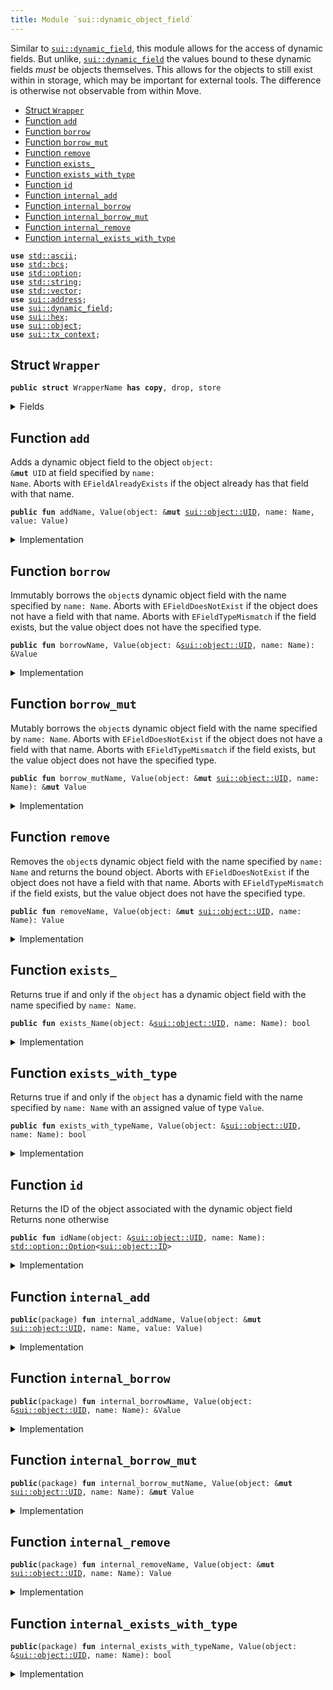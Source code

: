 ```yaml
---
title: Module `sui::dynamic_object_field`
---
```


Similar to <code><a href="../sui/dynamic_field.md#sui_dynamic_field">sui::dynamic_field</a></code>, this module allows for the access of dynamic fields. But
unlike, <code><a href="../sui/dynamic_field.md#sui_dynamic_field">sui::dynamic_field</a></code> the values bound to these dynamic fields _must_ be objects
themselves. This allows for the objects to still exist within in storage, which may be important
for external tools. The difference is otherwise not observable from within Move.


-  [Struct `Wrapper`](#sui_dynamic_object_field_Wrapper)
-  [Function `add`](#sui_dynamic_object_field_add)
-  [Function `borrow`](#sui_dynamic_object_field_borrow)
-  [Function `borrow_mut`](#sui_dynamic_object_field_borrow_mut)
-  [Function `remove`](#sui_dynamic_object_field_remove)
-  [Function `exists_`](#sui_dynamic_object_field_exists_)
-  [Function `exists_with_type`](#sui_dynamic_object_field_exists_with_type)
-  [Function `id`](#sui_dynamic_object_field_id)
-  [Function `internal_add`](#sui_dynamic_object_field_internal_add)
-  [Function `internal_borrow`](#sui_dynamic_object_field_internal_borrow)
-  [Function `internal_borrow_mut`](#sui_dynamic_object_field_internal_borrow_mut)
-  [Function `internal_remove`](#sui_dynamic_object_field_internal_remove)
-  [Function `internal_exists_with_type`](#sui_dynamic_object_field_internal_exists_with_type)


<pre><code><b>use</b> <a href="../std/ascii.md#std_ascii">std::ascii</a>;
<b>use</b> <a href="../std/bcs.md#std_bcs">std::bcs</a>;
<b>use</b> <a href="../std/option.md#std_option">std::option</a>;
<b>use</b> <a href="../std/string.md#std_string">std::string</a>;
<b>use</b> <a href="../std/vector.md#std_vector">std::vector</a>;
<b>use</b> <a href="../sui/address.md#sui_address">sui::address</a>;
<b>use</b> <a href="../sui/dynamic_field.md#sui_dynamic_field">sui::dynamic_field</a>;
<b>use</b> <a href="../sui/hex.md#sui_hex">sui::hex</a>;
<b>use</b> <a href="../sui/object.md#sui_object">sui::object</a>;
<b>use</b> <a href="../sui/tx_context.md#sui_tx_context">sui::tx_context</a>;
</code></pre>



<a name="sui_dynamic_object_field_Wrapper"></a>

## Struct `Wrapper`



<pre><code><b>public</b> <b>struct</b> WrapperName <b>has</b> <b>copy</b>, drop, store
</code></pre>



<details>
<summary>Fields</summary>


<dl>
<dt>
<code>name: Name</code>
</dt>
<dd>
</dd>
</dl>


</details>

<a name="sui_dynamic_object_field_add"></a>

## Function `add`

Adds a dynamic object field to the object <code>object: &<b>mut</b> UID</code> at field specified by <code>name: Name</code>.
Aborts with <code>EFieldAlreadyExists</code> if the object already has that field with that name.


<pre><code><b>public</b> <b>fun</b> addName, Value(object: &<b>mut</b> <a href="../sui/object.md#sui_object_UID">sui::object::UID</a>, name: Name, value: Value)
</code></pre>



<details>
<summary>Implementation</summary>


<pre><code><b>public</b> <b>fun</b> <a href="../sui/dynamic_object_field.md#sui_dynamic_object_field_add">add</a>&lt;Name: <b>copy</b> + drop + store, Value: key + store&gt;(
    // we <b>use</b> &<b>mut</b> UID in several spots <b>for</b> access control
    object: &<b>mut</b> UID,
    name: Name,
    value: Value,
) {
    <a href="../sui/dynamic_object_field.md#sui_dynamic_object_field_add_impl">add_impl</a>!(object, name, value)
}
</code></pre>



</details>

<a name="sui_dynamic_object_field_borrow"></a>

## Function `borrow`

Immutably borrows the <code>object</code>s dynamic object field with the name specified by <code>name: Name</code>.
Aborts with <code>EFieldDoesNotExist</code> if the object does not have a field with that name.
Aborts with <code>EFieldTypeMismatch</code> if the field exists, but the value object does not have the
specified type.


<pre><code><b>public</b> <b>fun</b> borrowName, Value(object: &<a href="../sui/object.md#sui_object_UID">sui::object::UID</a>, name: Name): &Value
</code></pre>



<details>
<summary>Implementation</summary>


<pre><code><b>public</b> <b>fun</b> <a href="../sui/dynamic_object_field.md#sui_dynamic_object_field_borrow">borrow</a>&lt;Name: <b>copy</b> + drop + store, Value: key + store&gt;(object: &UID, name: Name): &Value {
    <a href="../sui/dynamic_object_field.md#sui_dynamic_object_field_borrow_impl">borrow_impl</a>!(object, name)
}
</code></pre>



</details>

<a name="sui_dynamic_object_field_borrow_mut"></a>

## Function `borrow_mut`

Mutably borrows the <code>object</code>s dynamic object field with the name specified by <code>name: Name</code>.
Aborts with <code>EFieldDoesNotExist</code> if the object does not have a field with that name.
Aborts with <code>EFieldTypeMismatch</code> if the field exists, but the value object does not have the
specified type.


<pre><code><b>public</b> <b>fun</b> borrow_mutName, Value(object: &<b>mut</b> <a href="../sui/object.md#sui_object_UID">sui::object::UID</a>, name: Name): &<b>mut</b> Value
</code></pre>



<details>
<summary>Implementation</summary>


<pre><code><b>public</b> <b>fun</b> <a href="../sui/dynamic_object_field.md#sui_dynamic_object_field_borrow_mut">borrow_mut</a>&lt;Name: <b>copy</b> + drop + store, Value: key + store&gt;(
    object: &<b>mut</b> UID,
    name: Name,
): &<b>mut</b> Value {
    <a href="../sui/dynamic_object_field.md#sui_dynamic_object_field_borrow_mut_impl">borrow_mut_impl</a>!(object, name)
}
</code></pre>



</details>

<a name="sui_dynamic_object_field_remove"></a>

## Function `remove`

Removes the <code>object</code>s dynamic object field with the name specified by <code>name: Name</code> and returns
the bound object.
Aborts with <code>EFieldDoesNotExist</code> if the object does not have a field with that name.
Aborts with <code>EFieldTypeMismatch</code> if the field exists, but the value object does not have the
specified type.


<pre><code><b>public</b> <b>fun</b> removeName, Value(object: &<b>mut</b> <a href="../sui/object.md#sui_object_UID">sui::object::UID</a>, name: Name): Value
</code></pre>



<details>
<summary>Implementation</summary>


<pre><code><b>public</b> <b>fun</b> <a href="../sui/dynamic_object_field.md#sui_dynamic_object_field_remove">remove</a>&lt;Name: <b>copy</b> + drop + store, Value: key + store&gt;(
    object: &<b>mut</b> UID,
    name: Name,
): Value {
    <a href="../sui/dynamic_object_field.md#sui_dynamic_object_field_remove_impl">remove_impl</a>!(object, name)
}
</code></pre>



</details>

<a name="sui_dynamic_object_field_exists_"></a>

## Function `exists_`

Returns true if and only if the <code>object</code> has a dynamic object field with the name specified by
<code>name: Name</code>.


<pre><code><b>public</b> <b>fun</b> exists_Name(object: &<a href="../sui/object.md#sui_object_UID">sui::object::UID</a>, name: Name): bool
</code></pre>



<details>
<summary>Implementation</summary>


<pre><code><b>public</b> <b>fun</b> <a href="../sui/dynamic_object_field.md#sui_dynamic_object_field_exists_">exists_</a>&lt;Name: <b>copy</b> + drop + store&gt;(object: &UID, name: Name): bool {
    <b>let</b> key = <a href="../sui/dynamic_object_field.md#sui_dynamic_object_field_Wrapper">Wrapper</a> { name };
    field::exists_with_type&lt;<a href="../sui/dynamic_object_field.md#sui_dynamic_object_field_Wrapper">Wrapper</a>&lt;Name&gt;, ID&gt;(object, key)
}
</code></pre>



</details>

<a name="sui_dynamic_object_field_exists_with_type"></a>

## Function `exists_with_type`

Returns true if and only if the <code>object</code> has a dynamic field with the name specified by
<code>name: Name</code> with an assigned value of type <code>Value</code>.


<pre><code><b>public</b> <b>fun</b> exists_with_typeName, Value(object: &<a href="../sui/object.md#sui_object_UID">sui::object::UID</a>, name: Name): bool
</code></pre>



<details>
<summary>Implementation</summary>


<pre><code><b>public</b> <b>fun</b> <a href="../sui/dynamic_object_field.md#sui_dynamic_object_field_exists_with_type">exists_with_type</a>&lt;Name: <b>copy</b> + drop + store, Value: key + store&gt;(
    object: &UID,
    name: Name,
): bool {
    <a href="../sui/dynamic_object_field.md#sui_dynamic_object_field_exists_with_type_impl">exists_with_type_impl</a>!&lt;_, Value&gt;(object, name)
}
</code></pre>



</details>

<a name="sui_dynamic_object_field_id"></a>

## Function `id`

Returns the ID of the object associated with the dynamic object field
Returns none otherwise


<pre><code><b>public</b> <b>fun</b> idName(object: &<a href="../sui/object.md#sui_object_UID">sui::object::UID</a>, name: Name): <a href="../std/option.md#std_option_Option">std::option::Option</a>&lt;<a href="../sui/object.md#sui_object_ID">sui::object::ID</a>&gt;
</code></pre>



<details>
<summary>Implementation</summary>


<pre><code><b>public</b> <b>fun</b> <a href="../sui/dynamic_object_field.md#sui_dynamic_object_field_id">id</a>&lt;Name: <b>copy</b> + drop + store&gt;(object: &UID, name: Name): Option&lt;ID&gt; {
    <b>let</b> key = <a href="../sui/dynamic_object_field.md#sui_dynamic_object_field_Wrapper">Wrapper</a> { name };
    <b>if</b> (!field::exists_with_type&lt;<a href="../sui/dynamic_object_field.md#sui_dynamic_object_field_Wrapper">Wrapper</a>&lt;Name&gt;, ID&gt;(object, key)) <b>return</b> option::none();
    <b>let</b> (_field, value_addr) = field::field_info&lt;<a href="../sui/dynamic_object_field.md#sui_dynamic_object_field_Wrapper">Wrapper</a>&lt;Name&gt;&gt;(object, key);
    option::some(value_addr.to_id())
}
</code></pre>



</details>

<a name="sui_dynamic_object_field_internal_add"></a>

## Function `internal_add`



<pre><code><b>public</b>(package) <b>fun</b> internal_addName, Value(object: &<b>mut</b> <a href="../sui/object.md#sui_object_UID">sui::object::UID</a>, name: Name, value: Value)
</code></pre>



<details>
<summary>Implementation</summary>


<pre><code><b>public</b>(package) <b>fun</b> <a href="../sui/dynamic_object_field.md#sui_dynamic_object_field_internal_add">internal_add</a>&lt;Name: <b>copy</b> + drop + store, Value: key&gt;(
    // we <b>use</b> &<b>mut</b> UID in several spots <b>for</b> access control
    object: &<b>mut</b> UID,
    name: Name,
    value: Value,
) {
    <a href="../sui/dynamic_object_field.md#sui_dynamic_object_field_add_impl">add_impl</a>!(object, name, value)
}
</code></pre>



</details>

<a name="sui_dynamic_object_field_internal_borrow"></a>

## Function `internal_borrow`



<pre><code><b>public</b>(package) <b>fun</b> internal_borrowName, Value(object: &<a href="../sui/object.md#sui_object_UID">sui::object::UID</a>, name: Name): &Value
</code></pre>



<details>
<summary>Implementation</summary>


<pre><code><b>public</b>(package) <b>fun</b> <a href="../sui/dynamic_object_field.md#sui_dynamic_object_field_internal_borrow">internal_borrow</a>&lt;Name: <b>copy</b> + drop + store, Value: key&gt;(
    object: &UID,
    name: Name,
): &Value {
    <a href="../sui/dynamic_object_field.md#sui_dynamic_object_field_borrow_impl">borrow_impl</a>!(object, name)
}
</code></pre>



</details>

<a name="sui_dynamic_object_field_internal_borrow_mut"></a>

## Function `internal_borrow_mut`



<pre><code><b>public</b>(package) <b>fun</b> internal_borrow_mutName, Value(object: &<b>mut</b> <a href="../sui/object.md#sui_object_UID">sui::object::UID</a>, name: Name): &<b>mut</b> Value
</code></pre>



<details>
<summary>Implementation</summary>


<pre><code><b>public</b>(package) <b>fun</b> <a href="../sui/dynamic_object_field.md#sui_dynamic_object_field_internal_borrow_mut">internal_borrow_mut</a>&lt;Name: <b>copy</b> + drop + store, Value: key&gt;(
    object: &<b>mut</b> UID,
    name: Name,
): &<b>mut</b> Value {
    <a href="../sui/dynamic_object_field.md#sui_dynamic_object_field_borrow_mut_impl">borrow_mut_impl</a>!(object, name)
}
</code></pre>



</details>

<a name="sui_dynamic_object_field_internal_remove"></a>

## Function `internal_remove`



<pre><code><b>public</b>(package) <b>fun</b> internal_removeName, Value(object: &<b>mut</b> <a href="../sui/object.md#sui_object_UID">sui::object::UID</a>, name: Name): Value
</code></pre>



<details>
<summary>Implementation</summary>


<pre><code><b>public</b>(package) <b>fun</b> <a href="../sui/dynamic_object_field.md#sui_dynamic_object_field_internal_remove">internal_remove</a>&lt;Name: <b>copy</b> + drop + store, Value: key&gt;(
    object: &<b>mut</b> UID,
    name: Name,
): Value {
    <a href="../sui/dynamic_object_field.md#sui_dynamic_object_field_remove_impl">remove_impl</a>!(object, name)
}
</code></pre>



</details>

<a name="sui_dynamic_object_field_internal_exists_with_type"></a>

## Function `internal_exists_with_type`



<pre><code><b>public</b>(package) <b>fun</b> internal_exists_with_typeName, Value(object: &<a href="../sui/object.md#sui_object_UID">sui::object::UID</a>, name: Name): bool
</code></pre>



<details>
<summary>Implementation</summary>


<pre><code><b>public</b>(package) <b>fun</b> <a href="../sui/dynamic_object_field.md#sui_dynamic_object_field_internal_exists_with_type">internal_exists_with_type</a>&lt;Name: <b>copy</b> + drop + store, Value: key&gt;(
    object: &UID,
    name: Name,
): bool {
    <a href="../sui/dynamic_object_field.md#sui_dynamic_object_field_exists_with_type_impl">exists_with_type_impl</a>!&lt;_, Value&gt;(object, name)
}
</code></pre>



</details>
